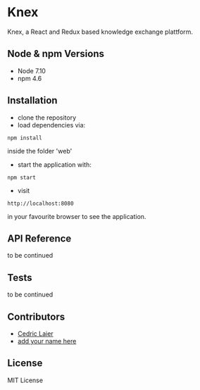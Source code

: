 # Knex
Knex, a React and Redux based knowledge exchange plattform.

## Node & npm Versions
- Node 7.10
- npm 4.6

## Installation
- clone the repository
- load dependencies via:

```
npm install
```
inside the folder 'web'


- start the application with:
```
npm start
```

- visit
```
http://localhost:8080
```
in your favourite browser to see the application.

## API Reference
to be continued

## Tests
to be continued

## Contributors
- [Cedric Laier](https://github.com/Rintel)
- [add your name here](https://github.com)

## License
MIT License
